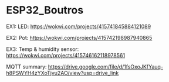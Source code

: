 # ESP32_Boutros

EX1: LED:
https://wokwi.com/projects/415741845884121089

EX2: Pot:
https://wokwi.com/projects/415742198987940865

EX3: Temp & humidity sensor:
https://wokwi.com/projects/415746162118978561

MQTT summary:
https://drive.google.com/file/d/1fsOxoJKfYauq-h8PSWYH4zYXoTjvu2AO/view?usp=drive_link
